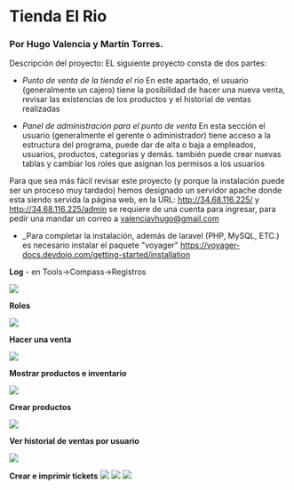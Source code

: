 # Tienda El Rio

### Por Hugo Valencia y Martín Torres.

Descripción del proyecto:
EL siguiente proyecto consta de dos partes:
- *Punto de venta de la tienda el rio*
En este apartado, el usuario (generalmente un cajero) tiene la posibilidad de hacer una nueva venta,
revisar las existencias de los productos y el historial de ventas realizadas

- *Panel de administración para el punto de venta*
En esta sección el usuario (generalmente el gerente o administrador) tiene acceso a la estructura del programa, puede dar de alta
o baja a empleados, usuarios, productos, categorias y demás. también puede crear nuevas tablas y cambiar los roles que asignan los
permisos a los usuarios

Para que sea más fácil revisar este proyecto (y porque la instalación puede ser un proceso muy tardado) hemos designado un servidor apache
donde esta siendo servida la página web, en la URL: http://34.68.116.225/ y http://34.68.116.225/admin se requiere de una cuenta para ingresar,
para pedir una mandar un correo a valenciavhugo@gmail.com

- _Para completar la instalación, además de laravel (PHP, MySQL, ETC.) es necesario instalar el paquete "voyager" https://voyager-docs.devdojo.com/getting-started/installation

**Log** - en Tools->Compass->Registros

![](https://raw.githubusercontent.com/psicobloc/TiendaElRioV2/master/README_images/Screenshot%20from%202020-07-01%2021-57-14.png)

**Roles**

![](https://raw.githubusercontent.com/psicobloc/TiendaElRioV2/master/README_images/Screenshot%20from%202020-07-01%2022-19-59.png)

**Hacer una venta**

![](https://raw.githubusercontent.com/psicobloc/TiendaElRioV2/master/README_images/Screenshot%20from%202020-07-01%2021-59-22.png)

**Mostrar productos e inventario**

![](https://raw.githubusercontent.com/psicobloc/TiendaElRioV2/master/README_images/Screenshot%20from%202020-07-01%2022-00-01.png)

**Crear productos**

![](https://raw.githubusercontent.com/psicobloc/TiendaElRioV2/master/README_images/Screenshot%20from%202020-07-01%2021-57-43.png)

**Ver historial de ventas por usuario**

![](https://raw.githubusercontent.com/psicobloc/TiendaElRioV2/master/README_images/Screenshot%20from%202020-07-01%2022-00-38.png)

**Crear e imprimir tickets**
![](https://raw.githubusercontent.com/psicobloc/TiendaElRioV2/master/README_images/viewImpresion.png)
![](https://raw.githubusercontent.com/psicobloc/TiendaElRioV2/master/README_images/imprimir%20tickets.png)
![](https://raw.githubusercontent.com/psicobloc/TiendaElRioV2/master/README_images/ticketMuestra.png)


